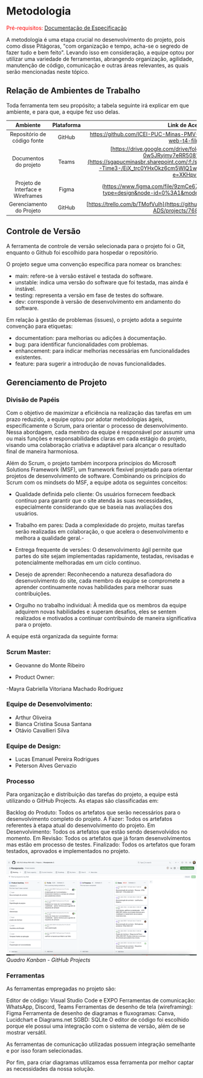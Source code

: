 
# Metodologia

<span style="color:red">Pré-requisitos: <a href="2-Especificação do Projeto.md"> Documentação de Especificação</a></span>


A metodologia é uma etapa crucial no desenvolvimento do projeto, pois como disse Pitágoras, "com organização e tempo, acha-se o segredo de fazer tudo e bem feito". Levando isso em consideração, a equipe optou por utilizar uma variedade de ferramentas, abrangendo organização, agilidade, manutenção de código, comunicação e outras áreas relevantes, as quais serão mencionadas neste tópico.

## Relação de Ambientes de Trabalho

Toda ferramenta tem seu propósito; a tabela seguinte irá explicar em que ambiente, e para que, a equipe fez uso delas.

|              Ambiente              |  Plataforma  |                                    Link de Acesso                                    |
|:----------------------------------:|:------------:|:------------------------------------------------------------------------------------:|
|     Repositório de código fonte    |    GitHub    | [https://github.com/ICEI-PUC-Minas-PMV-ADS/pmv-ads-2022-2-e1-proj-web-t4-filmes  ](https://github.com/ICEI-PUC-Minas-PMV-ADS/pmv-ads-2024-1-e3-proj-mov-t1-cine-br)|
|        Documentos do projeto       | Teams | [https://drive.google.com/drive/folders/1POynLcQ6bOiBFRq-0w5JRyjmy7eRR508?usp=sharing](https://sgapucminasbr.sharepoint.com/:f:/s/team_sga_2418_2024_1_8512101-Time3-/EjX_trc0YHxOkz6cm5WIQ1wBE3HIE0uDxs2p96qWfP2vNQ?e=XKHpvD) |
| Projeto de Interface e  Wireframes |   Figma  | (https://www.figma.com/file/9zmCe67bVCwrT2sTmY3ZHb/Untitled?type=design&node-id=0%3A1&mode=design&t=kB2Nii0n5O7YwS                             |
|      Gerenciamento do Projeto      |    GitHub    | [https://trello.com/b/TMofVulh](https://github.com/orgs/ICEI-PUC-Minas-PMV-ADS/projects/768/views/1) |



## Controle de Versão



A ferramenta de controle de versão selecionada para o projeto foi o Git, enquanto o Github foi escolhido para hospedar o repositório.

O projeto segue uma convenção específica para nomear os branches:

- main: refere-se à versão estável e testada do software.
- unstable: indica uma versão do software que foi testada, mas ainda é instável.
- testing: representa a versão em fase de testes do software.
- dev: corresponde à versão de desenvolvimento em andamento do software.

Em relação à gestão de problemas (issues), o projeto adota a seguinte convenção para etiquetas:

- documentation: para melhorias ou adições à documentação.
- bug: para identificar funcionalidades com problemas.
- enhancement: para indicar melhorias necessárias em funcionalidades existentes.
- feature: para sugerir a introdução de novas funcionalidades.



## Gerenciamento de Projeto

### Divisão de Papéis

Com o objetivo de maximizar a eficiência na realização das tarefas em um prazo reduzido, a equipe optou por adotar metodologias ágeis, especificamente o Scrum, para orientar o processo de desenvolvimento. Nessa abordagem, cada membro da equipe é responsável por assumir uma ou mais funções e responsabilidades claras em cada estágio do projeto, visando uma colaboração criativa e adaptável para alcançar o resultado final de maneira harmoniosa.

Além do Scrum, o projeto também incorpora princípios do Microsoft Solutions Framework (MSF), um framework flexível projetado para orientar projetos de desenvolvimento de software. Combinando os princípios do Scrum com os mindsets do MSF, a equipe adota os seguintes conceitos:

- Qualidade definida pelo cliente: Os usuários fornecem feedback contínuo para garantir que o site atenda às suas necessidades, especialmente considerando que se baseia nas avaliações dos usuários.

- Trabalho em pares: Dada a complexidade do projeto, muitas tarefas serão realizadas em colaboração, o que acelera o desenvolvimento e melhora a qualidade geral.-

- Entrega frequente de versões: O desenvolvimento ágil permite que partes do site sejam implementadas rapidamente, testadas, revisadas e potencialmente melhoradas em um ciclo contínuo.

- Desejo de aprender: Reconhecendo a natureza desafiadora do desenvolvimento do site, cada membro da equipe se compromete a aprender continuamente novas habilidades para melhorar suas contribuições.

- Orgulho no trabalho individual: À medida que os membros da equipe adquirem novas habilidades e superam desafios, eles se sentem realizados e motivados a continuar contribuindo de maneira significativa para o projeto.

A equipe está organizada da seguinte forma: 

### Scrum Master: 

- Geovanne do Monte Ribeiro

- Product Owner: 

-Mayra Gabriella Vitoriana Machado Rodriguez

###  Equipe de Desenvolvimento:

- Arthur Oliveira
- Bianca Cristina Sousa Santana
- Otávio Cavallieri Silva

###  Equipe de Design:

- Lucas Emanuel Pereira Rodrigues
- Peterson Alves Gervazio

### Processo

Para organização e distribuição das tarefas do projeto, a equipe está utilizando o GitHub Projects. As etapas são classificadas em:

Backlog do Produto: Todos os artefatos que serão necessários para o desenvolvimento completo do projeto.
A Fazer: Todos os artefatos referentes à etapa atual do desenvolvimento do projeto.
Em Desenvolvimento: Todos os artefatos que estão sendo desenvolvidos no momento.
Em Revisão: Todos os artefatos que já foram desenvolvimentos mas estão em processo de testes.
Finalizado: Todos os artefatos que foram testados, aprovados e implementados no projeto.


![](img/ds.png)
_Quadro Kanban - GitHub Projects_



### Ferramentas

As ferramentas empregadas no projeto são:

Editor de código: Visual Studio Code e EXPO
Ferramentas de comunicação: WhatsApp, Discord, Teams
Ferramentas de desenho de tela (wireframing): Figma
Ferramenta de desenho de diagramas e fluxogramas: Canva, Lucidchart e Diagrams.net
SGBD: SQLite
O editor de código foi escolhido porque ele possui uma integração com o sistema de versão, além de se mostrar versátil.

As ferramentas de comunicação utilizadas possuem integração semelhante e por isso foram selecionadas.

Por fim, para criar diagramas utilizamos essa ferramenta por melhor captar as necessidades da nossa solução.
